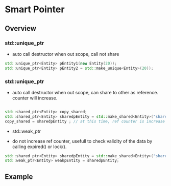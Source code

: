 # Smart Pointer
## Overview
### std::unique_ptr
 - auto call destructor when out scope, call not share

 ```c++
std::unique_ptr<Entity> pEntity1(new Entity(20));
std::unique_ptr<Entity> pEntity2 = std::make_unique<Entity>(20));
 ```

### std::unique_ptr
* auto call destructor when out scope, can share to other as reference. counter will increase. 

```c++

std::shared_ptr<Entity> copy_shared; 
std::shared_ptr<Entity> sharedpEntity = std::make_shared<Entity>("sharedpointer");
copy_shared = sharedpEntity ; // at this time, ref counter is increase 1
```
* std::weak_ptr
- do not increase ref counter, usefull to check validity of the data by calling expired() or lock().

```c++
std::shared_ptr<Entity> sharedpEntity = std::make_shared<Entity>("sharedpointer");
std::weak_ptr<Entity> weakpEntity = sharedpEntity;
```

## Example


